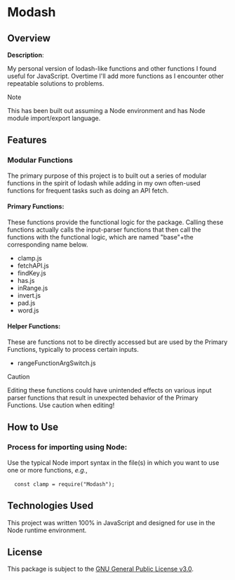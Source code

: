 # Modash

## Overview

**Description**: <p>My personal version of lodash-like functions and other functions I found useful for JavaScript.  Overtime I'll add more functions as I encounter other repeatable solutions to problems.</p>

>[!NOTE]
>This has been built out assuming a Node environment and has Node module import/export language.

## Features

### Modular Functions
<p>The primary purpose of this project is to built out a series of modular functions in the spirit of lodash while adding in my own often-used functions for frequent tasks such as doing an API fetch. </p>

#### Primary Functions:

<p>These functions provide the functional logic for the package.  Calling these functions actually calls the input-parser functions that then call the functions with the functional logic, which are named "base"+the corresponding name below.</p>

* clamp.js
* fetchAPI.js
* findKey.js
* has.js
* inRange.js
* invert.js
* pad.js
* word.js

#### Helper Functions:
<p>These are functions not to be directly accessed but are used by the Primary Functions, typically to process certain inputs.</p>

* rangeFunctionArgSwitch.js

>[!CAUTION]
>Editing these functions could have unintended effects on various input parser functions that result in unexpected behavior of the Primary Functions.  Use caution when editing!

## How to Use

### Process for importing using Node:

<p>Use the typical Node import syntax in the file(s) in which you want to use one or more functions, <i>e.g.</i>, </p>

&nbsp;&nbsp;&nbsp;&nbsp;`const clamp = require("Modash");`

## Technologies Used

This project was written 100% in JavaScript and designed for use in the Node runtime environment.

## License
This package is subject to the [GNU General Public License v3.0](https://raw.githubusercontent.com/MartinLBeacham/Modash/main/LICENSE).
